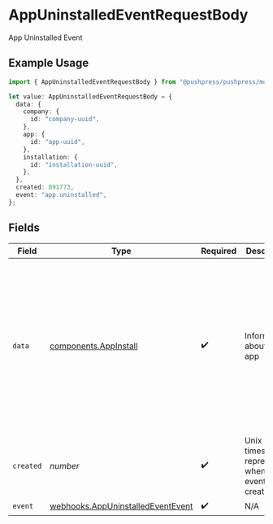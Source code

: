 # AppUninstalledEventRequestBody

App Uninstalled Event

## Example Usage

```typescript
import { AppUninstalledEventRequestBody } from "@pushpress/pushpress/models/webhooks";

let value: AppUninstalledEventRequestBody = {
  data: {
    company: {
      id: "company-uuid",
    },
    app: {
      id: "app-uuid",
    },
    installation: {
      id: "installation-uuid",
    },
  },
  created: 891773,
  event: "app.uninstalled",
};
```

## Fields

| Field                                                                                                               | Type                                                                                                                | Required                                                                                                            | Description                                                                                                         | Example                                                                                                             |
| ------------------------------------------------------------------------------------------------------------------- | ------------------------------------------------------------------------------------------------------------------- | ------------------------------------------------------------------------------------------------------------------- | ------------------------------------------------------------------------------------------------------------------- | ------------------------------------------------------------------------------------------------------------------- |
| `data`                                                                                                              | [components.AppInstall](../../models/components/appinstall.md)                                                      | :heavy_check_mark:                                                                                                  | Information about the app                                                                                           | {<br/>"company": {<br/>"id": "company-uuid"<br/>},<br/>"app": {<br/>"id": "app-uuid"<br/>},<br/>"installation": {<br/>"id": "installation-uuid"<br/>}<br/>} |
| `created`                                                                                                           | *number*                                                                                                            | :heavy_check_mark:                                                                                                  | Unix timestamp representing when the event was created                                                              |                                                                                                                     |
| `event`                                                                                                             | [webhooks.AppUninstalledEventEvent](../../models/webhooks/appuninstalledeventevent.md)                              | :heavy_check_mark:                                                                                                  | N/A                                                                                                                 |                                                                                                                     |